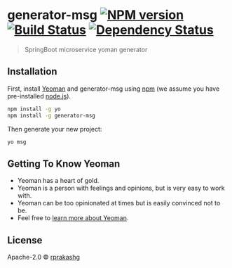 # generator-msg [![NPM version][npm-image]][npm-url] [![Build Status][travis-image]][travis-url] [![Dependency Status][daviddm-image]][daviddm-url]
> SpringBoot microservice yoman generator

## Installation

First, install [Yeoman](http://yeoman.io) and generator-msg using [npm](https://www.npmjs.com/) (we assume you have pre-installed [node.js](https://nodejs.org/)).

```bash
npm install -g yo
npm install -g generator-msg
```

Then generate your new project:

```bash
yo msg
```

## Getting To Know Yeoman

 * Yeoman has a heart of gold.
 * Yeoman is a person with feelings and opinions, but is very easy to work with.
 * Yeoman can be too opinionated at times but is easily convinced not to be.
 * Feel free to [learn more about Yeoman](http://yeoman.io/).

## License

Apache-2.0 © [rprakashg](https://github.com/tmobile/generator-msg)


[npm-image]: https://badge.fury.io/js/generator-msg.svg
[npm-url]: https://npmjs.org/package/generator-msg
[travis-image]: https://travis-ci.org/tmobile/generator-msg.svg?branch=master
[travis-url]: https://travis-ci.org/tmobile/generator-msg
[daviddm-image]: https://david-dm.org/tmobile/generator-msg.svg?theme=shields.io
[daviddm-url]: https://david-dm.org/tmobile/generator-msg
